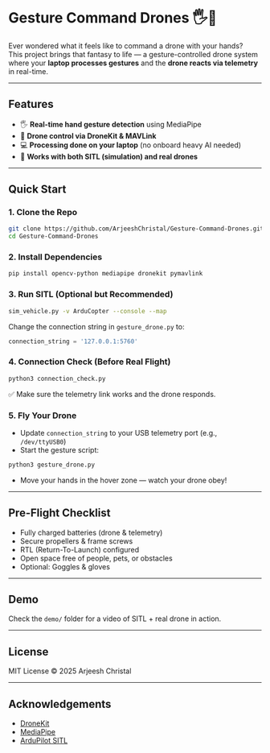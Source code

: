 # Gesture Command Drones 🖐️🚁

Ever wondered what it feels like to command a drone with your hands?  
This project brings that fantasy to life — a gesture-controlled drone system where your **laptop processes gestures** and the **drone reacts via telemetry** in real-time.

---

## Features
- 🖐️ **Real-time hand gesture detection** using MediaPipe  
- 🚁 **Drone control via DroneKit & MAVLink**  
- 💻 **Processing done on your laptop** (no onboard heavy AI needed)  
- 🔄 **Works with both SITL (simulation) and real drones**  

---

## Quick Start

### 1. Clone the Repo
```bash
git clone https://github.com/ArjeeshChristal/Gesture-Command-Drones.git
cd Gesture-Command-Drones
```

### 2. Install Dependencies
```bash
pip install opencv-python mediapipe dronekit pymavlink
```

### 3. Run SITL (Optional but Recommended)
```bash
sim_vehicle.py -v ArduCopter --console --map
```

Change the connection string in `gesture_drone.py` to:
```python
connection_string = '127.0.0.1:5760'
```

### 4. Connection Check (Before Real Flight)
```bash
python3 connection_check.py
```

✅ Make sure the telemetry link works and the drone responds.

### 5. Fly Your Drone
* Update `connection_string` to your USB telemetry port (e.g., `/dev/ttyUSB0`)
* Start the gesture script:
```bash
python3 gesture_drone.py
```
* Move your hands in the hover zone — watch your drone obey!

---

## Pre-Flight Checklist

* Fully charged batteries (drone & telemetry)
* Secure propellers & frame screws
* RTL (Return-To-Launch) configured
* Open space free of people, pets, or obstacles
* Optional: Goggles & gloves

---

## Demo

Check the `demo/` folder for a video of SITL + real drone in action.

---

## License

MIT License © 2025 Arjeesh Christal

---

## Acknowledgements

* [DroneKit](https://dronekit-python.readthedocs.io/)
* [MediaPipe](https://google.github.io/mediapipe/)
* [ArduPilot SITL](https://ardupilot.org/dev/docs/setting-up-sitl-on-linux.html)
